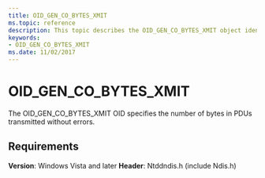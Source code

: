 ```yaml
---
title: OID_GEN_CO_BYTES_XMIT
ms.topic: reference
description: This topic describes the OID_GEN_CO_BYTES_XMIT object identifier (OID).
keywords:
- OID_GEN_CO_BYTES_XMIT
ms.date: 11/02/2017
---
```


# OID_GEN_CO_BYTES_XMIT

The OID_GEN_CO_BYTES_XMIT OID specifies the number of bytes in PDUs transmitted without errors.

## Requirements

**Version**: Windows Vista and later
**Header**: Ntddndis.h (include Ndis.h)

